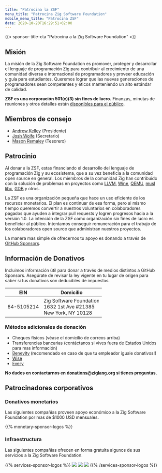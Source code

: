 ```yaml
---
title: "Patrocina la ZSF"
menu_title: "Patrocina Zig Software Foundation"
mobile_menu_title: "Patrocina ZSF"
date: 2020-10-20T16:29:51+02:00
---
```

{{< sponsor-title-cta "Patrocina a la Zig Software Foundation" >}}

## Misión
La misión de la Zig Software Foundation es promover, proteger y desarrollar el lenguaje de programación Zig para contribuir al crecimiento de una comunidad diversa e internacional de programadores y proveer educación y guía para estudiantes. Queremos lograr que las nuevas generaciones de programadores sean competentes y éticos manteniendo un alto estándar de calidad.

**ZSF es una corporación 501(c)(3) sin fines de lucro.** Finanzas, minutas de reuniones y otros detalles están [disponibles para el público](https://drive.google.com/drive/folders/1ucHARxVbhrBbuZDbhrGHYDTsYAs8_bMH?usp=sharing).

## Miembros de consejo

- [Andrew Kelley](https://andrewkelley.me/) (Presidente)
- [Josh Wolfe](https://github.com/thejoshwolfe/) (Secretario)
- [Mason Remaley](https://twitter.com/masonremaley/) (Tesorero)

## Patrocinio

Al donar a la ZSF, estas financiando el desarrollo del lenguaje de programación Zig y su ecosistema, que a su vez beneficia a la comunidad open source en general. Los miembros de la comunidad Zig han contribuido con la solución de problemas en proyectos como [LLVM](https://llvm.org/), [Wine](https://winehq.org/), [QEMU](https://qemu.org/), [musl libc](https://musl.libc.org/), [GDB](https://www.gnu.org/software/gdb/) y otros.

La ZSF es una organización pequeña que hace un uso eficiente de los recursos monetarios. El plan es continuar de esa forma, pero al mismo tiempo queremos convertir a nuestros voluntarios en colaboradores pagados que ayuden a integrar pull requests y logren progresos hacia a la versión 1.0. La intención de la ZSF como organización sin fines de lucro es beneficiar al público. Intentamos conseguir remuneración para el trabajo de los colaboradores open source que administran nuestros proyectos.

La manera mas simple de ofrecernos tu apoyo es donando a través de [GitHub Sponsors](https://github.com/sponsors/ziglang).

## Información de Donativos
Incluimos información útil para donar a través de medios distintos a GitHub Sponsors.
Asegúrate de revisar la ley vigente en tu lugar de origen para saber si tus donativos son deducibles de impuestos.

|   **EIN**   | **Domicilio** |
|-------------|-------------|
| 84-5105214  | Zig Software Foundation  <br> 1632 1st Ave #21385  <br> New York, NY 10128|

### Métodos adicionales de donación
- Cheques físicos (véase el domicilio de correos arriba)
- Transferencias bancarias (contáctanos si vives fuera de Estados Unidos para mas información)
- [Benevity](https://benevity.com) (recomendado en caso de que tu empleador iguale donativos!)
- [Wise](https://wise.com)
- [Every](https://www.every.org/zig-software-foundation-inc/)

**No dudes en contactarnos en donations@ziglang.org si tienes preguntas.**

## Patrocinadores corporativos

### Donativos monetarios
Las siguientes compañías proveen apoyo económico a la Zig Software Foundation por mas de $1000 USD mensuales.

{{% monetary-sponsor-logos %}}

### Infraestructura
Las siguientes compañías ofrecen en forma gratuita algunos de sus servicios a la Zig Software Foundation.

{{% services-sponsor-logos %}}
![](/lavatech.png)
![](/dropbox.png)
![](/scaleway.png)
{{% /services-sponsor-logos %}}

